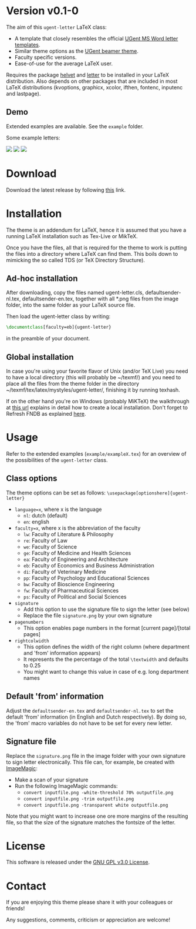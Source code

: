 # Version v0.1-0
The aim of this `ugent-letter` LaTeX class:
* A template that closely resembles the official [UGent MS Word letter templates](https://styleguide.ugent.be/templates/print.html#letter).
* Similar theme options as the [UGent beamer theme](https://github.com/driesbenoit/ugent-beamer).
* Faculty specific versions.
* Ease-of-use for the average LaTeX user.

Requires the package [helvet](https://ctan.org/pkg/helvet) and [letter](https://ctan.org/pkg/letter) to be 
installed in your LaTeX distribution. Also depends on other packages that are included in most LaTeX 
distributions (kvoptions, graphicx, xcolor, ifthen, fontenc, inputenc and lastpage).

Demo
----
Extended examples are available. See the `example` folder.

Some example letters:

![](https://github.com/driesbenoit/ugent-letter/blob/master/example-screenshots/example1.png)
![](https://github.com/driesbenoit/ugent-letter/blob/master/example-screenshots/example2.png)
![](https://github.com/driesbenoit/ugent-letter/blob/master/example-screenshots/example3.png)

Download
========
Download the latest release by following [this](https://github.com/driesbenoit/ugent-letter/releases) link.

Installation
============
The theme is an addendum for LaTeX, hence it is assumed that you have a running LaTeX installation such as Tex-Live or MikTeX.

Once you have the files, all that is required for the theme to work is putting the files into a directory where LaTeX can find them. This boils down to mimicking the so called TDS (or TeX Directory Structure).

Ad-hoc installation 
-------------------
After downloading, copy the files named ugent-letter.cls, defaultsender-nl.tex, defaultsender-en.tex, together with all *.png files from the image folder, into the same folder as your LaTeX source file.

Then load the ugent-letter class by writing:
```latex
\documentclass[faculty=eb]{ugent-letter}
```
in the preamble of your document.

Global installation
-------------------
In case you're using your favorite flavor of Unix (and/or TeX Live) you need to have a local directory (this will probably be ~/texmf/) and you need to place all the files from the theme folder in the directory ~/texmf/tex/latex/mystyles/ugent-letter/, finishing it by running texhash.

If on the other hand you're on Windows (probably MiKTeX) the walkthrough at [this url](http://docs.miktex.org/manual/localadditions.html) explains in detail how to create a local installation. Don't forget to Refresh FNDB as explained [here](http://docs.miktex.org/manual/configuring.html#fndbupdate).

Usage
=====
Refer to the extended examples (`example/exampleX.tex`) for an overview of the possibilities of the `ugent-letter` class.

Class options
-------------
The theme options can be set as follows:
`\usepackage[optionshere]{ugent-letter}`

* `language=x`, where x is the language
  * `nl`: dutch (default)
  * `en`: english
* `faculty=x`, where x is the abbreviation of the faculty
  * `lw`: Faculty of Literature & Philosophy
  * `re`: Faculty of Law
  * `we`: Faculty of Science
  * `ge`: Faculty of Medicine and Health Sciences
  * `ea`: Faculty of Engineering and Architecture
  * `eb`: Faculty of Economics and Business Administration
  * `di`: Faculty of Veterinary Medicine
  * `pp`: Faculty of Psychology and Educational Sciences
  * `bw`: Faculty of Bioscience Engineering
  * `fw`: Faculty of Pharmaceutical Sciences
  * `ps`: Faculty of Political and Social Sciences
* `signature` 
  * Add this option to use the signature file to sign the letter (see below)
  * Replace the file `signature.png` by your own signature
* `pagenumbers`
  * This option enables page numbers in the format [current page]/[total pages]
* `rightcolwidth`
  * This option defines the width of the right column (where department and 'from' information appears)
  * It represents the the percentage of the total `\textwidth` and defaults to 0.25
  * You might want to change this value in case of e.g. long department names
  
Default 'from' information
--------------------------
Adjust the `defaultsender-en.tex` and `defaultsender-nl.tex` to set the default 'from' information (in English and Dutch
respectively). By doing so, the 'from' macro variables do not have to be set for every new letter.

Signature file
--------------
Replace the `signature.png` file in the image folder with your own signature to sign letter electronically. This file
can, for example, be created with [ImageMagic](https://www.imagemagick.org):
* Make a scan of your signature
* Run the following ImageMagic commands:
  * `convert inputfile.png -white-threshold 70% outputfile.png`
  * `convert inputfile.png -trim outputfile.png`
  * `convert inputfile.png -transparent white outputfile.png`

Note that you might want to increase one ore more margins of the resulting file, so that the size of the signature matches
the fontsize of the letter.
  
License
=======
This software is released under the [GNU GPL v3.0 License](https://www.gnu.org/licenses/gpl-3.0.en.html).

Contact
=======
If you are enjoying this theme please share it with your colleagues or friends!

Any suggestions, comments, criticism or appreciation are welcome!
